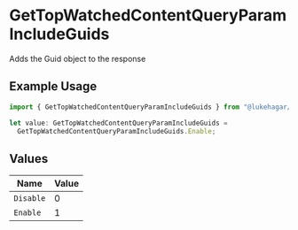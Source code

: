 # GetTopWatchedContentQueryParamIncludeGuids

Adds the Guid object to the response


## Example Usage

```typescript
import { GetTopWatchedContentQueryParamIncludeGuids } from "@lukehagar/plexjs/sdk/models/operations";

let value: GetTopWatchedContentQueryParamIncludeGuids =
  GetTopWatchedContentQueryParamIncludeGuids.Enable;
```

## Values

| Name      | Value     |
| --------- | --------- |
| `Disable` | 0         |
| `Enable`  | 1         |